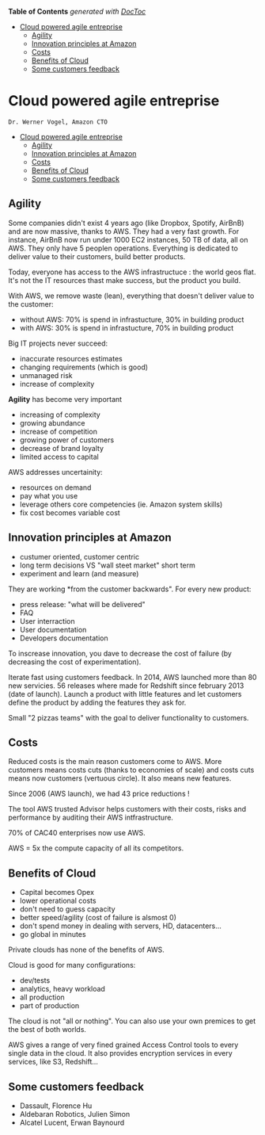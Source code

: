 <!-- START doctoc generated TOC please keep comment here to allow auto update -->
<!-- DON'T EDIT THIS SECTION, INSTEAD RE-RUN doctoc TO UPDATE -->
**Table of Contents**  *generated with [DocToc](https://github.com/thlorenz/doctoc)*

- [Cloud powered agile entreprise](#cloud-powered-agile-entreprise)
  - [Agility](#agility)
  - [Innovation principles at Amazon](#innovation-principles-at-amazon)
  - [Costs](#costs)
  - [Benefits of Cloud](#benefits-of-cloud)
  - [Some customers feedback](#some-customers-feedback)

<!-- END doctoc generated TOC please keep comment here to allow auto update -->

# Cloud powered agile entreprise
    Dr. Werner Vogel, Amazon CTO
    
- [Cloud powered agile entreprise](#user-content-cloud-powered-agile-entreprise)
	- [Agility](#user-content-agility)
	- [Innovation principles at Amazon](#user-content-innovation-principles-at-amazon)
	- [Costs](#user-content-costs)
	- [Benefits of Cloud](#user-content-benefits-of-cloud)
	- [Some customers feedback](#user-content-some-customers-feedback)
	
## Agility
Some companies didn't exist 4 years ago (like Dropbox, Spotify, AirBnB) and are now massive, thanks to AWS. They had a very fast growth. For instance, AirBnB now run under 1000 EC2 instances, 50 TB of data, all on AWS. They only have 5 peoplen operations. Everything is dedicated to deliver value to their customers, build better products.

Today, everyone has access to the AWS infrastructuce : the world geos flat. It's not the IT resources thast make success, but the product you build.

With AWS, we remove waste (lean), everything that doesn't deliver value to the customer:
* without AWS: 70% is spend in infrastucture, 30% in building product
* with AWS: 30% is spend in infrastucture, 70% in building product

Big IT projects never succeed:
* inaccurate resources estimates
* changing requirements (which is good)
* unmanaged risk
* increase of complexity

**Agility** has become very important
* increasing of complexity
* growing abundance
* increase of competition
* growing power of customers
* decrease of brand loyalty
* limited access to capital

AWS addresses uncertainity:
* resources on demand
* pay what you use
* leverage others core competencies (ie. Amazon system skills)
* fix cost becomes variable cost

## Innovation principles at Amazon

* custumer oriented, customer centric
* long term decisions VS "wall steet market" short term
* experiment and learn (and measure)

They are working *from the customer backwards". For every new product:
* press release: "what will be delivered"
* FAQ
* User interraction
* User documentation
* Developers documentation

To inscrease innovation, you dave to decrease the cost of failure (by decreasing the cost of experimentation).

Iterate fast using customers feedback. In 2014, AWS launched more than 80 new servicies. 56 releases where made for Redshift since february 2013 (date of launch). Launch a product with little features and let customers define the product by adding the features they ask for.

Small "2 pizzas teams" with the goal to deliver functionality to customers.

## Costs
Reduced costs is the main reason customers come to AWS. More customers means costs cuts (thanks to economies of scale) and costs cuts means now customers (vertuous circle). It also means new features.

Since 2006 (AWS launch), we had 43 price reductions !

The tool AWS trusted Advisor helps customers with their costs, risks and performance by auditing their AWS intfrastructure.

70% of CAC40 enterprises now use AWS.

AWS = 5x the compute capacity of all its competitors.

## Benefits of Cloud
* Capital becomes Opex
* lower operational costs
* don't need to guess capacity
* better speed/agility (cost of failure is alsmost 0)
* don't spend money in dealing with servers, HD, datacenters...
* go global in minutes

Private clouds has none of the benefits of AWS.

Cloud is good for many configurations:
* dev/tests
* analytics, heavy workload
* all production
* part of production

The cloud is not "all or nothing". You can also use your own premices to get the best of both worlds.

AWS gives a range of very fined grained Access Control tools to every single data in the cloud. It also provides encryption services in every services, like S3, Redshift...

## Some customers feedback
* Dassault, Florence Hu
* Aldebaran Robotics, Julien Simon
* Alcatel Lucent, Erwan Baynourd
